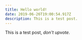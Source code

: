 ```yaml
---
title: Hello world!
date: 2019-06-26T19:00:54.917Z
description: This is a test post.
---
```

This is a test post, _don't upvote_.
